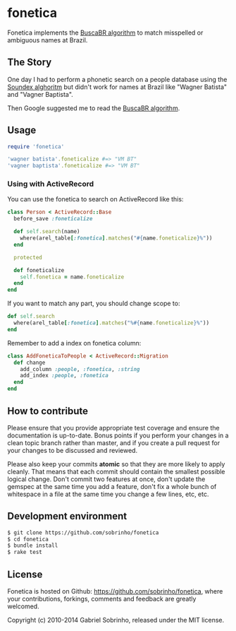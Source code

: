# fonetica

Fonetica implements the [BuscaBR algorithm](http://www.unibratec.com.br/jornadacientifica/diretorio/NOVOB.pdf) to match misspelled or ambiguous names at Brazil.

## The Story

One day I had to perform a phonetic search on a people database using the [Soundex alghoritm](http://en.wikipedia.org/wiki/Soundex) but didn't work for names at Brazil like "Wagner Batista" and "Vagner Baptista".

Then Google suggested me to read the [BuscaBR algorithm](http://www.unibratec.com.br/jornadacientifica/diretorio/NOVOB.pdf).

## Usage

``` ruby
require 'fonetica'

'wagner batista'.foneticalize #=> "VM BT"
'vagner baptista'.foneticalize #=> "VM BT"
```

### Using with ActiveRecord

You can use the fonetica to search on ActiveRecord like this:

``` ruby
class Person < ActiveRecord::Base
  before_save :foneticalize

  def self.search(name)
    where(arel_table[:fonetica].matches("#{name.foneticalize}%"))
  end

  protected

  def foneticalize
    self.fonetica = name.foneticalize
  end
end
```

If you want to match any part, you should change scope to:

``` ruby
def self.search
  where(arel_table[:fonetica].matches("%#{name.foneticalize}%"))
end
```

Remember to add a index on fonetica column:

``` ruby
class AddFoneticaToPeople < ActiveRecord::Migration
  def change
    add_column :people, :fonetica, :string
    add_index :people, :fonetica
  end
end
````

## How to contribute

Please ensure that you provide appropriate test coverage and ensure the documentation is up-to-date. Bonus points if you perform your changes in a clean topic branch rather than master, and if you create a pull request for your changes to be discussed and reviewed.

Please also keep your commits **atomic** so that they are more likely to apply cleanly. That means that each commit should contain the smallest possible logical change. Don't commit two features at once, don't update the gemspec at the same time you add a feature, don't fix a whole bunch of whitespace in a file at the same time you change a few lines, etc, etc.

## Development environment

``` bash
$ git clone https://github.com/sobrinho/fonetica
$ cd fonetica
$ bundle install
$ rake test
```

## License

Fonetica is hosted on Github: https://github.com/sobrinho/fonetica, where your contributions, forkings, comments and feedback are greatly welcomed.

Copyright (c) 2010-2014 Gabriel Sobrinho, released under the MIT license.
